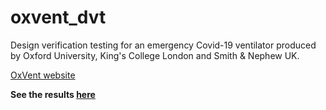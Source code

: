 # oxvent_dvt
Design verification testing for an emergency Covid-19 ventilator produced by Oxford University, King's College London and Smith &amp; Nephew UK.

[OxVent website](https://oxvent.org/)

**See the results [here](https://nbviewer.jupyter.org/github/tomfrankkirk/oxvent_dvt/blob/master/analysis/main_analysis.ipynb)**
